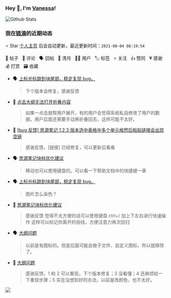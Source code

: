 ### Hey 👋, I'm [Vanessa](http://vanessa.b3log.org/)!

![Github Stats](https://github-readme-stats.vercel.app/api?username=Vanessa219&show_icons=true)

<!--events start -->

### 我在[链滴](https://ld246.com)的近期动态

⭐️ Star [个人主页](https://github.com/Vanessa219/Vanessa219) 后会自动更新，最近更新时间：`2021-08-04 08:19:54`

📝 帖子 &nbsp; 💬 评论 &nbsp; 🗣 回帖 &nbsp; 🌙 清月 &nbsp; 👨‍💻 用户 &nbsp; 🏷️ 标签 &nbsp; ⭐️ 关注 &nbsp; 👍 赞同 &nbsp; 💗 感谢 &nbsp; 💰 打赏 &nbsp; 🗃 收藏

* 🗣 [上标光标跳到块尾部，稳定复现 bug。](https://ld246.com/article/1627893989632/comment/1627974769650#comments)

  > 下个版本会修复，感谢反馈
* 💬 [点击大纲无法打开折叠内容](https://ld246.com/article/1627996511633/comment/1627997218922#comments)

  > 如果一点击就帮用户展开，有的用户会觉得系统私自修改了用户的数据，用户后面还需要手动再折叠回去，这样可能不太好。
* 💬 [[bug 反馈] 思源笔记 1.2.3 版本选中表格中多个单元格然后粘贴链接会出现空链](https://ld246.com/article/1627976493019/comment/1627984639373#comments)

  > 感谢反馈，[链接] 已经修复，可以更新后看看
* 🗣 [思源笔记块标优化建议](https://ld246.com/article/1627881676903/comment/1627963960365#comments)

  > 移动也可以使用键盘的。可以看一下帮助文档中的快捷键一章
* 🗣 [上标光标跳到块尾部，稳定复现 bug。](https://ld246.com/article/1627893989632/comment/1627915976181#comments)

  > 图片怎么染色？
* 💬 [思源笔记块标优化建议](https://ld246.com/article/1627881676903/comment/1627915959946#comments)

  > 感谢反馈 觉得不太方便的话可以使用键盘 ctrl+/ 加上下左右进行快速操作 这样可以标记你离开的视线，方便注意力再次回归
* 🗣 [大纲问题](https://ld246.com/article/1627694778813/comment/1627905895005#comments)

  > 以前是有图标的。但是后面可能会做子文件、自定义图标，所以就移除了。
* 💬 [大纲问题](https://ld246.com/article/1627694778813/comment/1627901242971#comments)

  > 感谢反馈，1 和 2 可以重现，下个版本修复；3 没看懂；4 还麻烦给一下重现步骤；5 实在没想到好的办法，以前是改颜色，也不太好。


<!--events end -->

<a title="Hits" target="_blank" href="https://github.com/Vanessa219/Vanessa219"><img src="https://hits.b3log.org/Vanessa219/Vanessa219.svg"></a>
